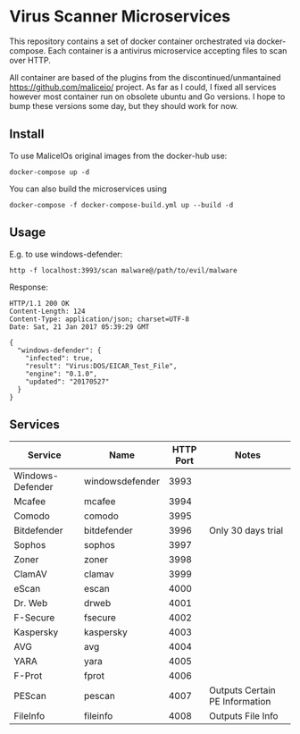 # Virus Scanner Microservices

This repository contains a set of docker container orchestrated via docker-compose. Each container is a antivirus microservice accepting files to scan over HTTP.

All container are based of the plugins from the discontinued/unmantained https://github.com/maliceio/ project. As far as I could, I fixed all services however most container run on obsolete ubuntu and Go versions. 
I hope to bump these versions some day, but they should work for now.

## Install

To use MaliceIOs original images from the docker-hub use:

```
docker-compose up -d
```

You can also build the microservices using

```
docker-compose -f docker-compose-build.yml up --build -d
```

## Usage

E.g. to use windows-defender:

```
http -f localhost:3993/scan malware@/path/to/evil/malware
```

Response:

```
HTTP/1.1 200 OK
Content-Length: 124
Content-Type: application/json; charset=UTF-8
Date: Sat, 21 Jan 2017 05:39:29 GMT

{
  "windows-defender": {
    "infected": true,
    "result": "Virus:DOS/EICAR_Test_File",
    "engine": "0.1.0",
    "updated": "20170527"
  }
}
```


## Services

| Service          | Name            | HTTP Port | Notes                          |
|------------------|-----------------|-----------|--------------------------------|
| Windows-Defender | windowsdefender | 3993      |                                |
| Mcafee           | mcafee          | 3994      |                                |
| Comodo           | comodo          | 3995      |                                |
| Bitdefender      | bitdefender     | 3996      | Only 30 days trial             |
| Sophos           | sophos          | 3997      |                                |
| Zoner            | zoner           | 3998      |                                |
| ClamAV           | clamav          | 3999      |                                |
| eScan            | escan           | 4000      |                                |
| Dr. Web          | drweb           | 4001      |                                |
| F-Secure         | fsecure         | 4002      |                                |
| Kaspersky        | kaspersky       | 4003      |                                |
| AVG              | avg             | 4004      |                                |
| YARA             | yara            | 4005      |                                |
| F-Prot           | fprot           | 4006      |                                |
| PEScan           | pescan          | 4007      | Outputs Certain PE Information |
| FileInfo         | fileinfo        | 4008      | Outputs File Info              |
